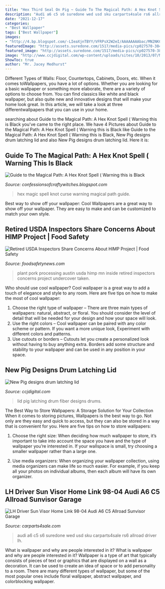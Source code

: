 ```yaml
---
title: "Hex Third Seal On Pig ~ Guide To The Magical Path: A Hex Knot Spell ( Warning This Is Black"
description: "Audi a6 c5 s6 suredone wed usd sku carparts4sale rs6 allroad driver lh"
date: "2021-12-17"
categories:
- "Best Wallpaper"
tags: ["Best Wallpaper"]
images:
- "http://4.bp.blogspot.com/-LIeaXjnTBYY/VFRPsX2W2eI/AAAAAAAAbac/MN2NKCJ-Dcs/s1600/1045182_299037703575681_1001106572_n.jpg"
featuredImage: "http://assets.suredone.com/1517/media-pics/cp027570-384310944.jpg"
featured_image: "http://assets.suredone.com/1517/media-pics/cp027570-384310944.jpg"
image: "http://www.ccjdigital.com/wp-content/uploads/sites/10/2013/07/New-Pig-Fiber-Drum-Latching-Lid.jpg"
ShowToc: true
author: "Mr. Jacey Medhurst"
---
```



Different Types of Walls: Floor, Countertops, Cabinets, Doors, etc.
When it comes toWallpapers, you have a lot of options. Whether you are looking for a basic wallpaper or something more elaborate, there are a variety of options to choose from. You can find classics like white and black wallpaper, but also quite new and innovative designs that will make your home look great. In this article, we will take a look at three differentwallpapers that you can use in your home.

	

		
searching about Guide to the Magical Path: A Hex Knot Spell ( Warning this is Black you've came to the right place. We have 4 Pictures about Guide to the Magical Path: A Hex Knot Spell ( Warning this is Black like Guide to the Magical Path: A Hex Knot Spell ( Warning this is Black, New Pig designs drum latching lid and also New Pig designs drum latching lid. Here it is:
		
    
## Guide To The Magical Path: A Hex Knot Spell ( Warning This Is Black

<img loading=lazy src="http://4.bp.blogspot.com/-LIeaXjnTBYY/VFRPsX2W2eI/AAAAAAAAbac/MN2NKCJ-Dcs/s1600/1045182_299037703575681_1001106572_n.jpg" onerror="this.onerror=null;this.src='https://tse3.mm.bing.net/th?id=OIP.0F7e_reejCzAzbVELTkGXQHaE8&amp;pid=15.1';" alt="Guide to the Magical Path: A Hex Knot Spell ( Warning this is Black">

_Source: confessionsofcraftywitches.blogspot.com_

>hex magic spell knot curse warning magical path guide. 

	

Best way to show off your wallpaper:
Cool Wallpapers are a great way to show off your wallpaper. They are easy to make and can be customized to match your own style.

    
## Retired USDA Inspectors Share Concerns About HIMP Project | Food Safety

<img loading=lazy src="http://www.foodsafetynews.com/files/2015/11/Pork-plant-photo.jpg" onerror="this.onerror=null;this.src='https://tse2.mm.bing.net/th?id=OIP.KLBJ8v_06PnwhJFauQ_gtwHaDt&amp;pid=15.1';" alt="Retired USDA Inspectors Share Concerns About HIMP Project | Food Safety">

_Source: foodsafetynews.com_

>plant pork processing austin usda himp mn inside retired inspectors concerns project undercover taken. 

	

Who should use cool wallpaper?
Cool wallpaper is a great way to add a touch of elegance and style to any room. Here are five tips on how to make the most of cool wallpaper: 
1) Choose the right type of wallpaper – There are three main types of wallpapers: natural, abstract, or floral. You should consider the level of detail that will be needed for your design and how your space will look. 
2) Use the right colors – Cool wallpaper can be paired with any color scheme or pattern. If you want a more unique look, Experiment with different colors and patterns. 
3) Use cutouts or borders – Cutouts let you create a personalized look without having to buy anything extra. Borders add some structure and stability to your wallpaper and can be used in any position in your space.

    
## New Pig Designs Drum Latching Lid

<img loading=lazy src="http://www.ccjdigital.com/wp-content/uploads/sites/10/2013/07/New-Pig-Fiber-Drum-Latching-Lid.jpg" onerror="this.onerror=null;this.src='https://tse2.mm.bing.net/th?id=OIP.xvCiWH9UNvCd7-GpYPj3MAHaHa&amp;pid=15.1';" alt="New Pig designs drum latching lid">

_Source: ccjdigital.com_

>lid pig latching drum fiber designs drums. 

	

The Best Way to Store Wallpapers: A Storage Solution for Your Collection
When it comes to storing pictures, Wallpapers is the best way to go. Not only are they easy and quick to access, but they can also be stored in a way that is convenient for you. Here are five tips on how to store wallpapers:
1) Choose the right size: When deciding how much wallpaper to store, it’s important to take into account the space you have and the type of wallpaper you’re interested in. If your wallspace is small, try choosing a smaller wallpaper rather than a large one.

2) Use media organizers: When organizing your wallpaper collection, using media organizers can make life so much easier. For example, if you keep all your photos on individual albums, then each album will have its own organizer.

    
## LH Driver Sun Visor Home Link 98-04 Audi A6 C5 Allroad Sunvisor Garage

<img loading=lazy src="http://assets.suredone.com/1517/media-pics/cp027570-384310944.jpg" onerror="this.onerror=null;this.src='https://tse4.mm.bing.net/th?id=OIP.kmC-S7JHFa2tqdFuo3UGRgHaE7&amp;pid=15.1';" alt="LH Driver Sun Visor Home Link 98-04 Audi A6 C5 Allroad Sunvisor Garage">

_Source: carparts4sale.com_

>audi a6 c5 s6 suredone wed usd sku carparts4sale rs6 allroad driver lh. 

	

What is wallpaper and why are people interested in it?
What is wallpaper and why are people interested in it?
Wallpaper is a type of art that typically consists of pieces of text or graphics that are displayed on a wall as a decoration. It can be used to create an idea of space or to add personality to a room. There are many different types of wallpaper, but some of the most popular ones include floral wallpaper, abstract wallpaper, and colorblocking wallpaper.

